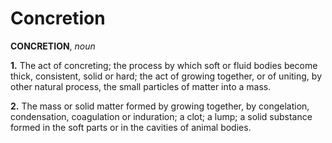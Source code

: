 # Concretion

**CONCRETION**, _noun_

**1.** The act of concreting; the process by which soft or fluid bodies become thick, consistent, solid or hard; the act of growing together, or of uniting, by other natural process, the small particles of matter into a mass.

**2.** The mass or solid matter formed by growing together, by congelation, condensation, coagulation or induration; a clot; a lump; a solid substance formed in the soft parts or in the cavities of animal bodies.